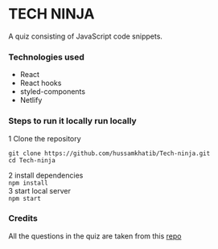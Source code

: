 # TECH NINJA
A quiz consisting of JavaScript code snippets.

### Technologies used 
* React 
* React hooks
* styled-components
* Netlify

### Steps to run it locally run locally 
1 Clone the repository
```
git clone https://github.com/hussamkhatib/Tech-ninja.git
cd Tech-ninja
```
2 install dependencies  
`npm install`  
3 start local server  
`npm start`  

### Credits 
All the questions in the quiz are taken from this [repo](https://github.com/lydiahallie/javascript-questions)